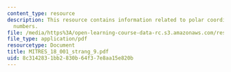 ```yaml
---
content_type: resource
description: This resource contains information related to polar coordinates and complex
  numbers.
file: /media/https%3A/open-learning-course-data-rc.s3.amazonaws.com/res-18-001-calculus-online-textbook-spring-2005/8c3142831bb2830b64f37e8aa15e820b_MITRES_18_001_strang_9.pdf
file_type: application/pdf
resourcetype: Document
title: MITRES_18_001_strang_9.pdf
uid: 8c314283-1bb2-830b-64f3-7e8aa15e820b
---
```

